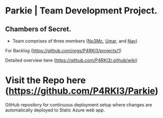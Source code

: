# Parkie | Team Development Project.

## Chambers of Secret.


- Team comprises of three members ([No3Mc](https://github.com/orgs/P4RKI3/people/No3Mc), [Umar](https://github.com/orgs/P4RKI3/people/itsumarsoomro), and [Nav](https://github.com/orgs/P4RKI3/people/navnoor1))

For Backlog (https://github.com/orgs/P4RKI3/projects/1)

Detailed overview here (https://github.com/P4RKI3/.github/wiki)

Visit the Repo here (https://github.com/P4RKI3/Parkie)
===========

GitHub repository for continuous deployment setup where changes are automatically deployed to Static Azure web app. 





